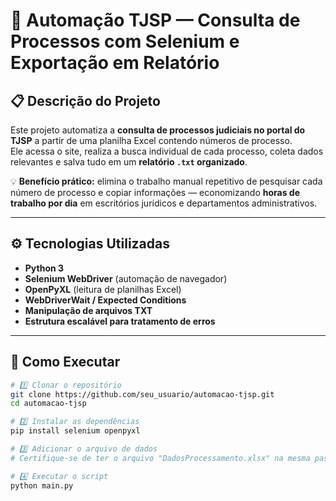 # 🧠 Automação TJSP — Consulta de Processos com Selenium e Exportação em Relatório

## 📋 Descrição do Projeto
Este projeto automatiza a **consulta de processos judiciais no portal do TJSP** a partir de uma planilha Excel contendo números de processo.  
Ele acessa o site, realiza a busca individual de cada processo, coleta dados relevantes e salva tudo em um **relatório `.txt` organizado**.  

💡 **Benefício prático:** elimina o trabalho manual repetitivo de pesquisar cada número de processo e copiar informações — economizando **horas de trabalho por dia** em escritórios jurídicos e departamentos administrativos.  

---

## ⚙️ Tecnologias Utilizadas
- **Python 3**
- **Selenium WebDriver** (automação de navegador)
- **OpenPyXL** (leitura de planilhas Excel)
- **WebDriverWait / Expected Conditions**
- **Manipulação de arquivos TXT**
- **Estrutura escalável para tratamento de erros**

---

## 🚀 Como Executar
```bash
# 1️⃣ Clonar o repositório
git clone https://github.com/seu_usuario/automacao-tjsp.git
cd automacao-tjsp

# 2️⃣ Instalar as dependências
pip install selenium openpyxl

# 3️⃣ Adicionar o arquivo de dados
# Certifique-se de ter o arquivo "DadosProcessamento.xlsx" na mesma pasta

# 4️⃣ Executar o script
python main.py
